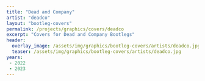 ```yaml
---
title: "Dead and Company"
artist: "deadco"
layout: "bootleg-covers"
permalink: /projects/graphics/covers/deadco
excerpt: "Covers for Dead and Company Bootlegs"
header:
  overlay_image: /assets/img/graphics/bootleg-covers/artists/deadco.jpg
  teaser: /assets/img/graphics/bootleg-covers/artists/deadco.jpg
years:
 - 2022
 - 2023
---
```

